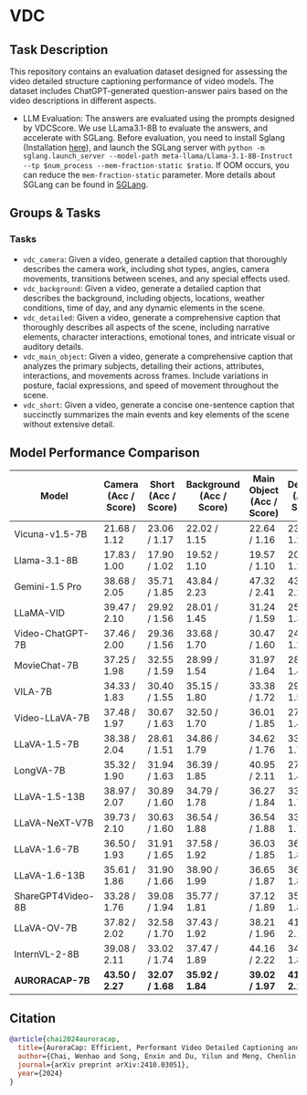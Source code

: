 # VDC

## Task Description

This repository contains an evaluation dataset designed for assessing the video detailed structure captioning performance of video models. The dataset includes ChatGPT-generated question-answer pairs based on the video descriptions in different aspects.

- LLM Evaluation: The answers are evaluated using the prompts designed by VDCScore. We use LLama3.1-8B to evaluate the answers, and accelerate with SGLang. Before evaluation, you need to install Sglang (Installation [here](https://sgl-project.github.io/start/install.html)), and launch the SGLang server with `python -m sglang.launch_server --model-path meta-llama/Llama-3.1-8B-Instruct --tp $num_process --mem-fraction-static $ratio`. If OOM occurs, you can reduce the `mem-fraction-static` parameter. More details about SGLang can be found in [SGLang](https://github.com/sgl-project/sglang/blob/32c9a7ec11b8dde282f637614f7f8e51a2f20b11/docs/backend/backend.md).

## Groups & Tasks

### Tasks

- `vdc_camera`: Given a video, generate a detailed caption that thoroughly describes the camera work, including shot types, angles, camera movements, transitions between scenes, and any special effects used.
- `vdc_background`: Given a video, generate a detailed caption that describes the background, including objects, locations, weather conditions, time of day, and any dynamic elements in the scene.
- `vdc_detailed`: Given a video, generate a comprehensive caption that thoroughly describes all aspects of the scene, including narrative elements, character interactions, emotional tones, and intricate visual or auditory details.
- `vdc_main_object`: Given a video, generate a comprehensive caption that analyzes the primary subjects, detailing their actions, attributes, interactions, and movements across frames. Include variations in posture, facial expressions, and speed of movement throughout the scene.
- `vdc_short`: Given a video, generate a concise one-sentence caption that succinctly summarizes the main events and key elements of the scene without extensive detail.

## Model Performance Comparison

| **Model**            | **Camera** (Acc / Score) | **Short** (Acc / Score) | **Background** (Acc / Score) | **Main Object** (Acc / Score) | **Detailed** (Acc / Score) |
|----------------------|--------------------------|-------------------------|------------------------------|-------------------------------|-----------------------------|
| Vicuna-v1.5-7B       | 21.68 / 1.12             | 23.06 / 1.17            | 22.02 / 1.15                 | 22.64 / 1.16                  | 23.09 / 1.20                |
| Llama-3.1-8B         | 17.83 / 1.00             | 17.90 / 1.02            | 19.52 / 1.10                 | 19.57 / 1.10                  | 20.10 / 1.22                |
| Gemini-1.5 Pro       | 38.68 / 2.05             | 35.71 / 1.85            | 43.84 / 2.23                 | 47.32 / 2.41                  | 43.11 / 2.22                |
| LLaMA-VID            | 39.47 / 2.10             | 29.92 / 1.56            | 28.01 / 1.45                 | 31.24 / 1.59                  | 25.67 / 1.38                |
| Video-ChatGPT-7B     | 37.46 / 2.00             | 29.36 / 1.56            | 33.68 / 1.70                 | 30.47 / 1.60                  | 24.61 / 1.26                |
| MovieChat-7B         | 37.25 / 1.98             | 32.55 / 1.59            | 28.99 / 1.54                 | 31.97 / 1.64                  | 28.82 / 1.46                |
| VILA-7B              | 34.33 / 1.83             | 30.40 / 1.55            | 35.15 / 1.80                 | 33.38 / 1.72                  | 29.78 / 1.58                |
| Video-LLaVA-7B       | 37.48 / 1.97             | 30.67 / 1.63            | 32.50 / 1.70                 | 36.01 / 1.85                  | 27.36 / 1.43                |
| LLaVA-1.5-7B         | 38.38 / 2.04             | 28.61 / 1.51            | 34.86 / 1.79                 | 34.62 / 1.76                  | 33.43 / 1.73                |
| LongVA-7B            | 35.32 / 1.90             | 31.94 / 1.63            | 36.39 / 1.85                 | 40.95 / 2.11                  | 27.91 / 1.48                |
| LLaVA-1.5-13B        | 38.97 / 2.07             | 30.89 / 1.60            | 34.79 / 1.78                 | 36.27 / 1.84                  | 33.00 / 1.74                |
| LLaVA-NeXT-V7B       | 39.73 / 2.10             | 30.63 / 1.60            | 36.54 / 1.88                 | 36.54 / 1.88                  | 33.84 / 1.77                |
| LLaVA-1.6-7B         | 36.50 / 1.93             | 31.91 / 1.65            | 37.58 / 1.92                 | 36.03 / 1.85                  | 36.47 / 1.89                |
| LLaVA-1.6-13B        | 35.61 / 1.86             | 31.90 / 1.66            | 38.90 / 1.99                 | 36.65 / 1.87                  | 36.18 / 1.89                |
| ShareGPT4Video-8B    | 33.28 / 1.76             | 39.08 / 1.94            | 35.77 / 1.81                 | 37.12 / 1.89                  | 35.62 / 1.84                |
| LLaVA-OV-7B          | 37.82 / 2.02             | 32.58 / 1.70            | 37.43 / 1.92                 | 38.21 / 1.96                  | 41.20 / 2.13                |
| InternVL-2-8B        | 39.08 / 2.11             | 33.02 / 1.74            | 37.47 / 1.89                 | 44.16 / 2.22                  | 34.89 / 1.82                |
| **AURORACAP-7B**     | **43.50 / 2.27**         | **32.07 / 1.68**        | **35.92 / 1.84**             | **39.02 / 1.97**              | **41.30 / 2.15**            |
  
## Citation

```bibtex
@article{chai2024auroracap,
  title={AuroraCap: Efficient, Performant Video Detailed Captioning and a New Benchmark},
  author={Chai, Wenhao and Song, Enxin and Du, Yilun and Meng, Chenlin and Madhavan, Vashisht and Bar-Tal, Omer and Hwang, Jeng-Neng and Xie, Saining and Manning, Christopher D},
  journal={arXiv preprint arXiv:2410.03051},
  year={2024}
}
```